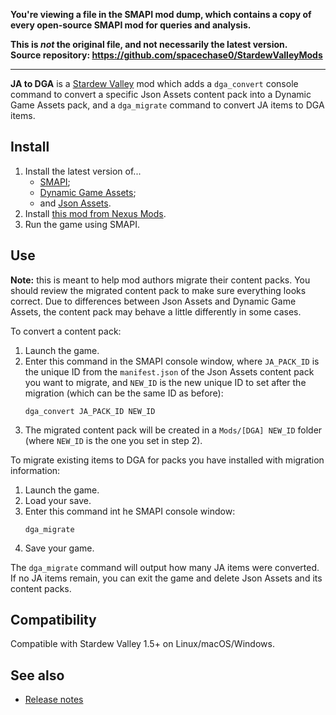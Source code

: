 **You're viewing a file in the SMAPI mod dump, which contains a copy of every open-source SMAPI mod
for queries and analysis.**

**This is _not_ the original file, and not necessarily the latest version.**  
**Source repository: https://github.com/spacechase0/StardewValleyMods**

----

**JA to DGA** is a [Stardew Valley](http://stardewvalley.net/) mod which adds a `dga_convert`
console command to convert a specific Json Assets content pack into a Dynamic Game Assets pack, and
a `dga_migrate` command to convert JA items to DGA items.

## Install
1. Install the latest version of...
   * [SMAPI](https://smapi.io);
   * [Dynamic Game Assets](http://www.nexusmods.com/stardewvalley/mods/9365);
   * and [Json Assets](https://www.nexusmods.com/stardewvalley/mods/1720).
3. Install [this mod from Nexus Mods](http://www.nexusmods.com/stardewvalley/mods/9365).
4. Run the game using SMAPI.

## Use
**Note:** this is meant to help mod authors migrate their content packs. You should review the
migrated content pack to make sure everything looks correct. Due to differences between Json Assets
and Dynamic Game Assets, the content pack may behave a little differently in some cases.

To convert a content pack:

1. Launch the game.
2. Enter this command in the SMAPI console window, where `JA_PACK_ID` is the unique ID from the
   `manifest.json` of the Json Assets content pack you want to migrate, and `NEW_ID` is the new
   unique ID to set after the migration (which can be the same ID as before):
   ```
   dga_convert JA_PACK_ID NEW_ID
   ```
3. The migrated content pack will be created in a `Mods/[DGA] NEW_ID` folder (where `NEW_ID` is the
   one you set in step 2).

To migrate existing items to DGA for packs you have installed with migration information:

1. Launch the game.
2. Load your save.
3. Enter this command int he SMAPI console window:
   ```
   dga_migrate
   ```
4. Save your game.

The `dga_migrate` command will output how many JA items were converted. If no JA items remain, you
can exit the game and delete Json Assets and its content packs.

## Compatibility
Compatible with Stardew Valley 1.5+ on Linux/macOS/Windows.

## See also
* [Release notes](release-notes.md)
